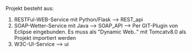 Projekt besteht aus:
1. RESTFul-WEB-Service mit Python/Flask 	--> REST_api
2. SOAP-Wetter-Service mit Java 			--> SOAP_API
    --> Per GIT-Plugin von Eclipse eingebunden. Es muss als "Dynamic Web.." mit Tomcatv8.0 als Projekt importiert werden
4. W3C-UI-Service							--> ui
